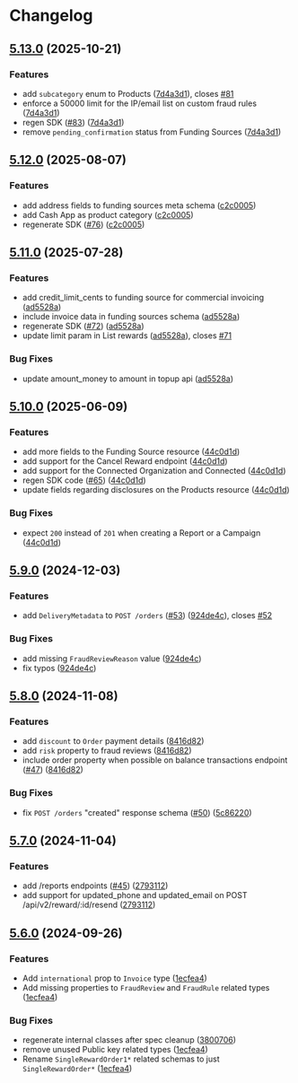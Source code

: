 # Changelog

## [5.13.0](https://github.com/tremendous-rewards/tremendous-ruby/compare/tremendous_ruby/v5.12.0...tremendous_ruby/v5.13.0) (2025-10-21)


### Features

* add `subcategory` enum to Products ([7d4a3d1](https://github.com/tremendous-rewards/tremendous-ruby/commit/7d4a3d1747d1b5813addd9bc25a7983ea7b392d4)), closes [#81](https://github.com/tremendous-rewards/tremendous-ruby/issues/81)
* enforce a 50000 limit for the IP/email list on custom fraud rules ([7d4a3d1](https://github.com/tremendous-rewards/tremendous-ruby/commit/7d4a3d1747d1b5813addd9bc25a7983ea7b392d4))
* regen SDK ([#83](https://github.com/tremendous-rewards/tremendous-ruby/issues/83)) ([7d4a3d1](https://github.com/tremendous-rewards/tremendous-ruby/commit/7d4a3d1747d1b5813addd9bc25a7983ea7b392d4))
* remove `pending_confirmation` status from Funding Sources ([7d4a3d1](https://github.com/tremendous-rewards/tremendous-ruby/commit/7d4a3d1747d1b5813addd9bc25a7983ea7b392d4))

## [5.12.0](https://github.com/tremendous-rewards/tremendous-ruby/compare/tremendous_ruby/v5.11.0...tremendous_ruby/v5.12.0) (2025-08-07)


### Features

* add address fields to funding sources meta schema ([c2c0005](https://github.com/tremendous-rewards/tremendous-ruby/commit/c2c0005c1c3149c460f4be12f635f184615e1907))
* add Cash App as product category ([c2c0005](https://github.com/tremendous-rewards/tremendous-ruby/commit/c2c0005c1c3149c460f4be12f635f184615e1907))
* regenerate SDK ([#76](https://github.com/tremendous-rewards/tremendous-ruby/issues/76)) ([c2c0005](https://github.com/tremendous-rewards/tremendous-ruby/commit/c2c0005c1c3149c460f4be12f635f184615e1907))

## [5.11.0](https://github.com/tremendous-rewards/tremendous-ruby/compare/tremendous_ruby/v5.10.0...tremendous_ruby/v5.11.0) (2025-07-28)


### Features

* add credit_limit_cents to funding source for commercial invoicing ([ad5528a](https://github.com/tremendous-rewards/tremendous-ruby/commit/ad5528aec291806f601a5064aa2af44aa6b9fe8f))
* include invoice data in funding sources schema ([ad5528a](https://github.com/tremendous-rewards/tremendous-ruby/commit/ad5528aec291806f601a5064aa2af44aa6b9fe8f))
* regenerate SDK ([#72](https://github.com/tremendous-rewards/tremendous-ruby/issues/72)) ([ad5528a](https://github.com/tremendous-rewards/tremendous-ruby/commit/ad5528aec291806f601a5064aa2af44aa6b9fe8f))
* update limit param in List rewards ([ad5528a](https://github.com/tremendous-rewards/tremendous-ruby/commit/ad5528aec291806f601a5064aa2af44aa6b9fe8f)), closes [#71](https://github.com/tremendous-rewards/tremendous-ruby/issues/71)


### Bug Fixes

* update amount_money to amount in topup api ([ad5528a](https://github.com/tremendous-rewards/tremendous-ruby/commit/ad5528aec291806f601a5064aa2af44aa6b9fe8f))

## [5.10.0](https://github.com/tremendous-rewards/tremendous-ruby/compare/tremendous_ruby/v5.9.0...tremendous_ruby/v5.10.0) (2025-06-09)


### Features

* add more fields to the Funding Source resource ([44c0d1d](https://github.com/tremendous-rewards/tremendous-ruby/commit/44c0d1d0ee3c78354baf4e0b357b8541d044db70))
* add support for the Cancel Reward endpoint ([44c0d1d](https://github.com/tremendous-rewards/tremendous-ruby/commit/44c0d1d0ee3c78354baf4e0b357b8541d044db70))
* add support for the Connected Organization and Connected ([44c0d1d](https://github.com/tremendous-rewards/tremendous-ruby/commit/44c0d1d0ee3c78354baf4e0b357b8541d044db70))
* regen SDK code ([#65](https://github.com/tremendous-rewards/tremendous-ruby/issues/65)) ([44c0d1d](https://github.com/tremendous-rewards/tremendous-ruby/commit/44c0d1d0ee3c78354baf4e0b357b8541d044db70))
* update fields regarding disclosures on the Products resource ([44c0d1d](https://github.com/tremendous-rewards/tremendous-ruby/commit/44c0d1d0ee3c78354baf4e0b357b8541d044db70))


### Bug Fixes

* expect `200` instead of `201` when creating a Report or a Campaign ([44c0d1d](https://github.com/tremendous-rewards/tremendous-ruby/commit/44c0d1d0ee3c78354baf4e0b357b8541d044db70))

## [5.9.0](https://github.com/tremendous-rewards/tremendous-ruby/compare/tremendous_ruby/v5.8.0...tremendous_ruby/v5.9.0) (2024-12-03)


### Features

* add `DeliveryMetadata` to `POST /orders` ([#53](https://github.com/tremendous-rewards/tremendous-ruby/issues/53)) ([924de4c](https://github.com/tremendous-rewards/tremendous-ruby/commit/924de4cba47339dceca4f8bb495a552d760c1682)), closes [#52](https://github.com/tremendous-rewards/tremendous-ruby/issues/52)


### Bug Fixes

* add missing `FraudReviewReason` value ([924de4c](https://github.com/tremendous-rewards/tremendous-ruby/commit/924de4cba47339dceca4f8bb495a552d760c1682))
* fix typos ([924de4c](https://github.com/tremendous-rewards/tremendous-ruby/commit/924de4cba47339dceca4f8bb495a552d760c1682))

## [5.8.0](https://github.com/tremendous-rewards/tremendous-ruby/compare/tremendous_ruby/v5.7.0...tremendous_ruby/v5.8.0) (2024-11-08)


### Features

* add `discount` to `Order` payment details ([8416d82](https://github.com/tremendous-rewards/tremendous-ruby/commit/8416d82bfd2ae3431e01121b0b18dcfacd019736))
* add `risk` property to fraud reviews ([8416d82](https://github.com/tremendous-rewards/tremendous-ruby/commit/8416d82bfd2ae3431e01121b0b18dcfacd019736))
* include order property when possible on balance transactions endpoint ([#47](https://github.com/tremendous-rewards/tremendous-ruby/issues/47)) ([8416d82](https://github.com/tremendous-rewards/tremendous-ruby/commit/8416d82bfd2ae3431e01121b0b18dcfacd019736))


### Bug Fixes

* fix `POST /orders` "created" response schema ([#50](https://github.com/tremendous-rewards/tremendous-ruby/issues/50)) ([5c86220](https://github.com/tremendous-rewards/tremendous-ruby/commit/5c862209475feedd85691e21db2aae591d5bda45))

## [5.7.0](https://github.com/tremendous-rewards/tremendous-ruby/compare/tremendous_ruby/v5.6.0...tremendous_ruby/v5.7.0) (2024-11-04)


### Features

* add /reports endpoints ([#45](https://github.com/tremendous-rewards/tremendous-ruby/issues/45)) ([2793112](https://github.com/tremendous-rewards/tremendous-ruby/commit/2793112e8eb2dc362391e7dda56c760c1dc55450))
* add support for updated_phone and updated_email on POST /api/v2/reward/:id/resend ([2793112](https://github.com/tremendous-rewards/tremendous-ruby/commit/2793112e8eb2dc362391e7dda56c760c1dc55450))

## [5.6.0](https://github.com/tremendous-rewards/tremendous-ruby/compare/tremendous_ruby-v5.5.0...tremendous_ruby/v5.6.0) (2024-09-26)


### Features

* Add `international` prop to `Invoice` type ([1ecfea4](https://github.com/tremendous-rewards/tremendous-ruby/commit/1ecfea45130933be82a3af5f46cbb8ae4f9e867e))
* Add missing properties to `FraudReview` and `FraudRule` related types ([1ecfea4](https://github.com/tremendous-rewards/tremendous-ruby/commit/1ecfea45130933be82a3af5f46cbb8ae4f9e867e))


### Bug Fixes

* regenerate internal classes after spec cleanup ([3800706](https://github.com/tremendous-rewards/tremendous-ruby/commit/38007068cf674239bae8ab8338fc5128fcf1bfff))
* remove unused Public key related types ([1ecfea4](https://github.com/tremendous-rewards/tremendous-ruby/commit/1ecfea45130933be82a3af5f46cbb8ae4f9e867e))
* Rename `SingleRewardOrder1*` related schemas to just `SingleRewardOrder*` ([1ecfea4](https://github.com/tremendous-rewards/tremendous-ruby/commit/1ecfea45130933be82a3af5f46cbb8ae4f9e867e))
